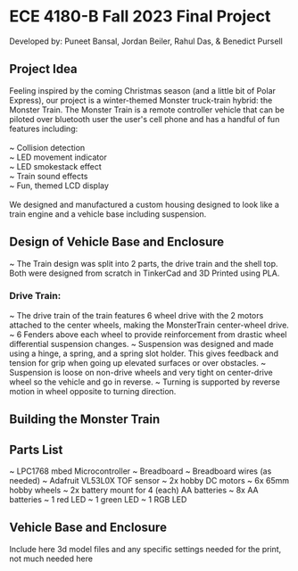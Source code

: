 # ECE 4180-B Fall 2023 Final Project
Developed by:
Puneet Bansal,
Jordan Beiler,
Rahul Das, &
Benedict Pursell 

## Project Idea
Feeling inspired by the coming Christmas season (and a little bit of Polar Express), our project is a winter-themed Monster truck-train hybrid: the Monster Train. The Monster Train is a remote controller vehicle that can be piloted over bluetooth user the user's cell phone and has a handful of fun features including:
<br>
<br>~ Collision detection
<br>~ LED movement indicator
<br>~ LED smokestack effect
<br>~ Train sound effects
<br>~ Fun, themed LCD display
<br>
<br>We designed and manufactured a custom housing designed to look like a train engine and a vehicle base including suspension. <br>

## Design of Vehicle Base and Enclosure
~ The Train design was split into 2 parts, the drive train and the shell top. Both were designed from scratch in TinkerCad and 3D Printed using PLA.
### Drive Train:
~ The drive train of the train features 6 wheel drive with the 2 motors attached to the center wheels, making the MonsterTrain center-wheel drive.
~ 6 Fenders above each wheel to provide reinforcement from drastic wheel differential suspension changes.
~ Suspension was designed and made using a hinge, a spring, and a spring slot holder. This gives feedback and tension for grip when going up elevated surfaces or over obstacles.
~ Suspension is loose on non-drive wheels and very tight on center-drive wheel so the vehicle and go in reverse.
~ Turning is supported by reverse motion in wheel opposite to turning direction.

## Building the Monster Train
## Parts List
~ LPC1768 mbed Microcontroller
~ Breadboard
~ Breadboard wires (as needed)
~ Adafruit VL53L0X TOF sensor
~ 2x hobby DC motors
~ 6x 65mm hobby wheels
~ 2x battery mount for 4 (each) AA batteries
~ 8x AA batteries
~ 1 red LED
~ 1 green LED
~ 1 RGB LED

## Vehicle Base and Enclosure
Include here 3d model files and any specific settings needed for the print, not much needed here
